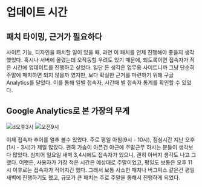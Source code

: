 # 업데이트 시간
## 패치 타이밍, 근거가 필요하다
사이트 기능, 디자인을 패치할 일이 있을 때, 과연 이 패치를 언제 진행해야 좋을지 생각했었다.
혹시나 서버에 올렸는데 오작동할 우려도 있기 때문에, 되도록이면 접속자가 적은 시간에 업데이트를 진행하고 싶었다.
일단 든 생각은 업무용 사이트니까 그냥 단순히 주말에 패치하면 되지 않을까 였지만, 
보다 확실한 근거를 마련하기 위해 구글 Analytics를 달았다. 이를 통해 일별 접속자, 시간때 별 접속자 통계를 확인할 수 있었다.

## Google Analytics로 본 가장의 무게

![d오후3시](https://user-images.githubusercontent.com/59993347/174424354-57d6ba01-6428-45bc-9b4b-d5eb32dc84e2.jpg)
![오전9시](https://user-images.githubusercontent.com/59993347/174424356-1d7e6bf2-f25e-4576-8ddc-a5780e78aeca.jpg)

이제 접속자 추이를 얼추 볼수 있었다. 주로 평일 아침(9시 - 10시), 점심시간 지난 오후 (1시 - 3시)가 제일 많았다. 
괜히 가슴이 아픈건 야근에 주말근무 하시는 분들이 생각보다 많았다. 
심지어 일요일 새벽 3,4시에도 접속자가 있으니, 괜히 아버지 생각도 나고 그랬다. 
어쨋든, 사용자가 가장 적은 시간은 예상대로 주말이었고, 평일도 보통은 오후 11시 이후로는 접속자가 적어지긴 했다. 
그래서 보통 사소한 패치나 버그픽스 같은건 평일 새벽에 진행하기도 했고, 규모가 큰 패치는 주로 주말을 통해서 진행하게 되었다.